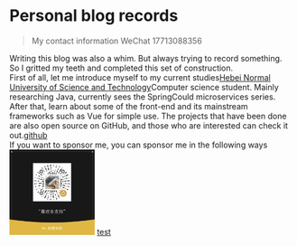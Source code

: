 # Personal blog records

> My contact information WeChat 17713088356

Writing this blog was also a whim. But always trying to 
record something. So I gritted my teeth and completed this
set of construction.<br>First of all, 
let me introduce myself to my current studies[Hebei Normal University of Science and Technology](https://www.hevttc.edu.cn/)Computer science student. Mainly researching Java, currently sees the SpringCould microservices series. After that, learn about some of the front-end and its mainstream frameworks such as Vue for simple use. The projects that have been done are also open source on GitHub, and those who are interested can check it out.[github](https://github.com/xiaou61)<br>
If you want to sponsor me, you can sponsor me in the following ways<br>
<img decoding="async" src="img/zanzhu.jpg" width="30%">
[test](Test/)
